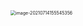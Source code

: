 <img src="/Users/enigma-seeking/Library/Application Support/typora-user-images/image-20210714155545356.png" alt="image-20210714155545356" style="zoom:50%;" />

